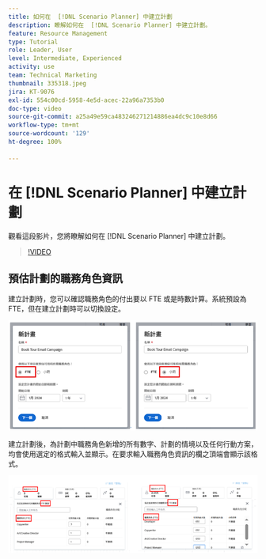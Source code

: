 ```yaml
---
title: 如何在  [!DNL Scenario Planner] 中建立計劃
description: 瞭解如何在  [!DNL Scenario Planner] 中建立計劃。
feature: Resource Management
type: Tutorial
role: Leader, User
level: Intermediate, Experienced
activity: use
team: Technical Marketing
thumbnail: 335318.jpeg
jira: KT-9076
exl-id: 554c00cd-5958-4e5d-acec-22a96a7353b0
doc-type: video
source-git-commit: a25a49e59ca483246271214886ea4dc9c10e8d66
workflow-type: tm+mt
source-wordcount: '129'
ht-degree: 100%

---
```


# 在 [!DNL Scenario Planner] 中建立計劃

觀看這段影片，您將瞭解如何在 [!DNL Scenario Planner] 中建立計劃。

>[!VIDEO](https://video.tv.adobe.com/v/335318/?quality=12&learn=on)

## 預估計劃的職務角色資訊

建立計劃時，您可以確認職務角色的付出要以 FTE 或是時數計算。系統預設為 FTE，但在建立計劃時可以切換設定。

![在「[!UICONTROL 新計劃]」視窗中選取「[!UICONTROL FTE]」或「[!UICONTROL 時數]」](assets/scenario-planner-1.png)

建立計劃後，為計劃中職務角色新增的所有數字、計劃的情境以及任何行動方案，均會使用選定的格式輸入並顯示。在要求輸入職務角色資訊的欄之頂端會顯示該格式。

![以 [!UICONTROL FTE] 或[!UICONTROL 時數]檢視資訊，其位於 [!DNL Scenario Planner]](assets/scenario-planner-2.png)
